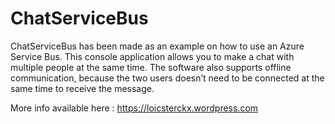 # ChatServiceBus
ChatServiceBus has been made as an example on how to use an Azure Service Bus.
This console application allows you to make a chat with multiple people at the same time.
The software also supports offline communication, because the two users doesn’t need to be connected at the same time to receive the message.

More info available here : https://loicsterckx.wordpress.com
